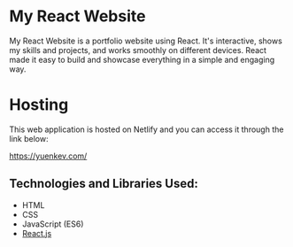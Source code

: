 # My React Website

My React Website is a portfolio website using React. It's interactive, shows my skills and projects, and works smoothly on different devices.
React made it easy to build and showcase everything in a simple and engaging way.

# Hosting 

This web application is hosted on Netlify and you can access it through the link below: 

https://yuenkev.com/

## Technologies and Libraries Used:
- HTML
- CSS
- JavaScript (ES6)
- [React.js](https://react.dev/)
